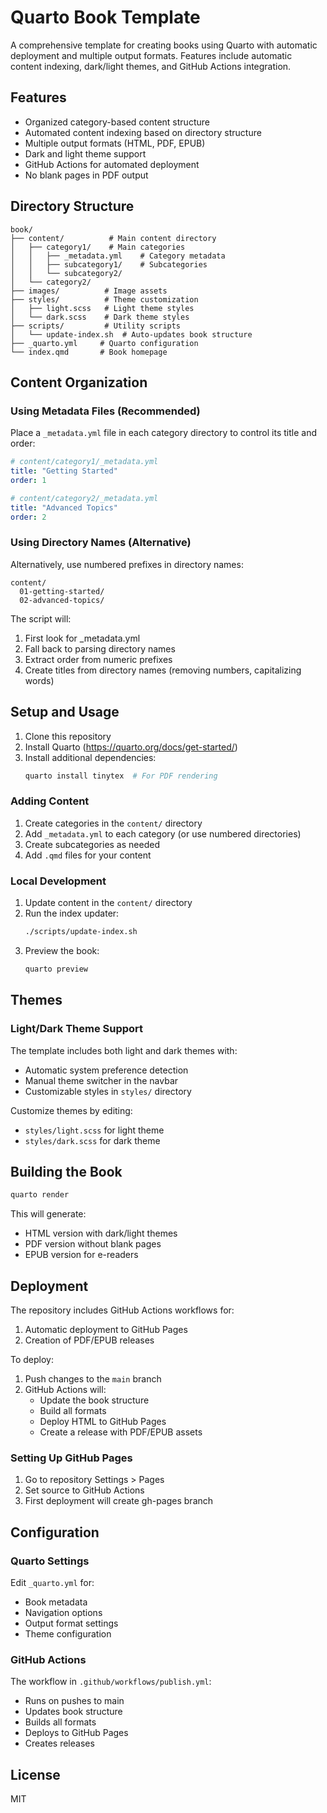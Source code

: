 # Quarto Book Template

A comprehensive template for creating books using Quarto with automatic deployment and multiple output formats. Features include automatic content indexing, dark/light themes, and GitHub Actions integration.

## Features

- Organized category-based content structure
- Automated content indexing based on directory structure
- Multiple output formats (HTML, PDF, EPUB)
- Dark and light theme support
- GitHub Actions for automated deployment
- No blank pages in PDF output

## Directory Structure

```
book/
├── content/          # Main content directory
│   ├── category1/    # Main categories
│   │   ├── _metadata.yml    # Category metadata
│   │   ├── subcategory1/    # Subcategories
│   │   └── subcategory2/
│   └── category2/
├── images/          # Image assets
├── styles/          # Theme customization
│   ├── light.scss   # Light theme styles
│   └── dark.scss    # Dark theme styles
├── scripts/         # Utility scripts
│   └── update-index.sh  # Auto-updates book structure
├── _quarto.yml     # Quarto configuration
└── index.qmd       # Book homepage
```

## Content Organization

### Using Metadata Files (Recommended)

Place a `_metadata.yml` file in each category directory to control its title and order:

```yaml
# content/category1/_metadata.yml
title: "Getting Started"
order: 1

# content/category2/_metadata.yml
title: "Advanced Topics"
order: 2
```

### Using Directory Names (Alternative)

Alternatively, use numbered prefixes in directory names:

```
content/
  01-getting-started/
  02-advanced-topics/
```

The script will:
1. First look for _metadata.yml
2. Fall back to parsing directory names
3. Extract order from numeric prefixes
4. Create titles from directory names (removing numbers, capitalizing words)

## Setup and Usage

1. Clone this repository
2. Install Quarto (https://quarto.org/docs/get-started/)
3. Install additional dependencies:
   ```bash
   quarto install tinytex  # For PDF rendering
   ```

### Adding Content

1. Create categories in the `content/` directory
2. Add `_metadata.yml` to each category (or use numbered directories)
3. Create subcategories as needed
4. Add `.qmd` files for your content

### Local Development

1. Update content in the `content/` directory
2. Run the index updater:
   ```bash
   ./scripts/update-index.sh
   ```
3. Preview the book:
   ```bash
   quarto preview
   ```

## Themes

### Light/Dark Theme Support

The template includes both light and dark themes with:
- Automatic system preference detection
- Manual theme switcher in the navbar
- Customizable styles in `styles/` directory

Customize themes by editing:
- `styles/light.scss` for light theme
- `styles/dark.scss` for dark theme

## Building the Book

```bash
quarto render
```

This will generate:
- HTML version with dark/light themes
- PDF version without blank pages
- EPUB version for e-readers

## Deployment

The repository includes GitHub Actions workflows for:

1. Automatic deployment to GitHub Pages
2. Creation of PDF/EPUB releases

To deploy:
1. Push changes to the `main` branch
2. GitHub Actions will:
   - Update the book structure
   - Build all formats
   - Deploy HTML to GitHub Pages
   - Create a release with PDF/EPUB assets

### Setting Up GitHub Pages

1. Go to repository Settings > Pages
2. Set source to GitHub Actions
3. First deployment will create gh-pages branch

## Configuration

### Quarto Settings

Edit `_quarto.yml` for:
- Book metadata
- Navigation options
- Output format settings
- Theme configuration

### GitHub Actions

The workflow in `.github/workflows/publish.yml`:
- Runs on pushes to main
- Updates book structure
- Builds all formats
- Deploys to GitHub Pages
- Creates releases

## License

MIT
